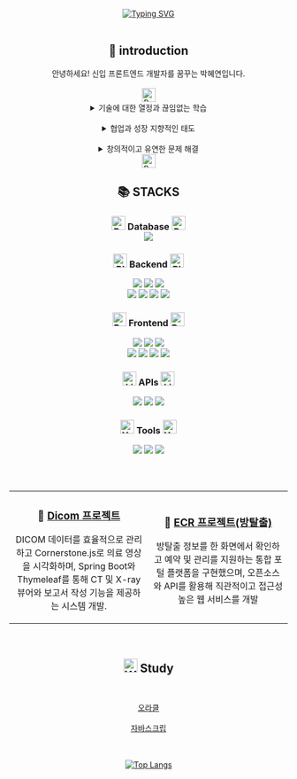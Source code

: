 <link rel="preconnect" href="https://fonts.googleapis.com">
<link rel="preconnect" href="https://fonts.gstatic.com" crossorigin>
<link href="https://fonts.googleapis.com/css2?family=Lacquer&display=swap" rel="stylesheet">


<br><br>
<div align="center">
<a href="https://git.io/typing-svg"><img src="https://readme-typing-svg.demolab.com?font=Lacquer&size=37&pause=1000&color=7B50678A&background=EBC0CC67&center=true&width=500&height=80&lines=welcome+to+hyeyeon's+github" alt="Typing SVG" /></a>
</div>

<br>


<div align="center">

  <h2> 👩 introduction </h2>
안녕하세요! 신입 프론트엔드 개발자를 꿈꾸는 박혜연입니다. <br><br>
<img src="https://raw.githubusercontent.com/Tarikul-Islam-Anik/Animated-Fluent-Emojis/master/Emojis/Hand%20gestures/Backhand%20Index%20Pointing%20Down%20Light%20Skin%20Tone.png" alt="Backhand Index Pointing Down Light Skin Tone" width="25" height="25" />
<br>
 <details>
<summary>
  기술에 대한 열정과 끊임없는 학습
</summary>
새로운 기술을 배우고, 이를 통해 문제를 해결하는 것에 큰 열정을 가지고 있습니다. <br>
백엔드와 프론트엔드 모두에 관심이 많고, 사용자의 입장에서 최적의 경험을 제공하기 위해 항상 고민합니다!
</details>
<br>
 <details>
<summary>
  협업과 성장 지향적인 태도
</summary>
팀워크와 협업을 통해 더 나은 결과를 얻는 것이 중요하다고 생각합니다.<br>
다양한 사람들과의 소통을 통해 성장하며, 문제 해결에 있어 빠르고 효율적인 방법을 찾는 것을 즐깁니다.
</details>
<br>
 <details>
<summary>
창의적이고 유연한 문제 해결
</summary>
창의적인 문제 해결과 효율적인 코드 작성에 대해 항상 고민합니다.<br>
백엔드와 프론트엔드의 다양한 기술을 접하며, 변화하는 요구에 맞춰 유연하게 대처할 수 있는 능력을 키우고 있습니다.
</details>
<img src="https://raw.githubusercontent.com/Tarikul-Islam-Anik/Animated-Fluent-Emojis/master/Emojis/Hand%20gestures/Backhand%20Index%20Pointing%20Up%20Light%20Skin%20Tone.png" alt="Backhand Index Pointing Up Light Skin Tone" width="25" height="25" />
<br>

  <h2>📚 STACKS</h2>
  
  <!-- Database -->
  <h3><img src="https://raw.githubusercontent.com/Tarikul-Islam-Anik/Animated-Fluent-Emojis/master/Emojis/Smilies/Brown%20Heart.png" alt="Brown Heart" width="25" height="25" /> Database <img src="https://raw.githubusercontent.com/Tarikul-Islam-Anik/Animated-Fluent-Emojis/master/Emojis/Smilies/Brown%20Heart.png" alt="Brown Heart" width="25" height="25" /</h3>
  <div>
    <img src="https://img.shields.io/badge/oracle-F80000?style=for-the-badge&logo=oracle&logoColor=white">
  </div>
  
  <!-- Server -->
  <h3><img src="https://raw.githubusercontent.com/Tarikul-Islam-Anik/Animated-Fluent-Emojis/master/Emojis/Smilies/Black%20Heart.png" alt="Black Heart" width="25" height="25" /> Backend <img src="https://raw.githubusercontent.com/Tarikul-Islam-Anik/Animated-Fluent-Emojis/master/Emojis/Smilies/Black%20Heart.png" alt="Black Heart" width="25" height="25" /></h3>
  <div>
    <img src="https://img.shields.io/badge/java-007396?style=for-the-badge&logo=java&logoColor=white">
    <img src="https://img.shields.io/badge/spring boot-6DB33F?style=for-the-badge&logo=springboot&logoColor=white">
    <img src="https://img.shields.io/badge/spring security-6DB33F?style=for-the-badge&logo=springsecurity&logoColor=white">
  </div>
  <div>
    <img src="https://img.shields.io/badge/jpa-6DB33F?style=for-the-badge&logo=jpa&logoColor=white">
    <img src="https://img.shields.io/badge/node.js-339933?style=for-the-badge&logo=node.js&logoColor=white">
    <img src="https://img.shields.io/badge/thymeleaf-005F9E?style=for-the-badge&logo=thymeleaf&logoColor=white">
    <img src="https://img.shields.io/badge/apache tomcat-F8DC75?style=for-the-badge&logo=apachetomcat&logoColor=black">
  </div>

  <!-- Frontend -->
  <h3><img src="https://raw.githubusercontent.com/Tarikul-Islam-Anik/Animated-Fluent-Emojis/master/Emojis/Smilies/Purple%20Heart.png" alt="Purple Heart" width="25" height="25" /> Frontend <img src="https://raw.githubusercontent.com/Tarikul-Islam-Anik/Animated-Fluent-Emojis/master/Emojis/Smilies/Purple%20Heart.png" alt="Purple Heart" width="25" height="25" /></h3>
  <div>
    <img src="https://img.shields.io/badge/javascript-F7DF1E?style=for-the-badge&logo=javascript&logoColor=black">
    <img src="https://img.shields.io/badge/react-61DAFB?style=for-the-badge&logo=react&logoColor=black">
    <img src="https://img.shields.io/badge/redux-764ABC?style=for-the-badge&logo=redux&logoColor=white">
  </div>
  <div>
    <img src="https://img.shields.io/badge/html-E34F26?style=for-the-badge&logo=html5&logoColor=white">
    <img src="https://img.shields.io/badge/css-1572B6?style=for-the-badge&logo=css3&logoColor=white">
    <img src="https://img.shields.io/badge/bootstrap-7952B3?style=for-the-badge&logo=bootstrap&logoColor=white">
    <img src="https://img.shields.io/badge/jquery-0769AD?style=for-the-badge&logo=jquery&logoColor=white">
  </div>

  <!-- APIs -->
  <h3><img src="https://raw.githubusercontent.com/Tarikul-Islam-Anik/Animated-Fluent-Emojis/master/Emojis/Smilies/Light%20Blue%20Heart.png" alt="Light Blue Heart" width="25" height="25" /> APIs <img src="https://raw.githubusercontent.com/Tarikul-Islam-Anik/Animated-Fluent-Emojis/master/Emojis/Smilies/Light%20Blue%20Heart.png" alt="Light Blue Heart" width="25" height="25" /> </h3>
  <div>
    <img src="https://img.shields.io/badge/naver maps-03C75A?style=for-the-badge&logo=naver&logoColor=white">
    <img src="https://img.shields.io/badge/naver coordinates API-03C75A?style=for-the-badge&logo=naver&logoColor=white">
    <img src="https://img.shields.io/badge/kakao address API-FFCD00?style=for-the-badge&logo=kakaotalk&logoColor=black">
  </div>
  
  <!-- Tools -->
  <h3><img src="https://raw.githubusercontent.com/Tarikul-Islam-Anik/Animated-Fluent-Emojis/master/Emojis/Smilies/Yellow%20Heart.png" alt="Yellow Heart" width="25" height="25" /> Tools <img src="https://raw.githubusercontent.com/Tarikul-Islam-Anik/Animated-Fluent-Emojis/master/Emojis/Smilies/Yellow%20Heart.png" alt="Yellow Heart" width="25" height="25" /> </h3>
  <div>
    <img src="https://img.shields.io/badge/git-F05032?style=for-the-badge&logo=git&logoColor=white">
    <img src="https://img.shields.io/badge/github-181717?style=for-the-badge&logo=github&logoColor=white">
    <img src="https://img.shields.io/badge/vs code-007ACC?style=for-the-badge&logo=visualstudiocode&logoColor=white">
  </div>

<br><br>

<table>
  <tr>
    <td align="center" width="50%">
      <h3>📸 <a href="https://github.com/hyeyeon9037/Dicom_Project">Dicom 프로젝트</a></h3>
      <p>DICOM 데이터를 효율적으로 관리하고 Cornerstone.js로 의료 영상을 시각화하며, Spring Boot와 Thymeleaf를 통해 CT 및 X-ray 뷰어와 보고서 작성 기능을 제공하는 시스템 개발.  </p>
    </td>
    <td align="center" width="50%">
      <h3>🧩 <a href="https://github.com/hyeyeon9037/ECR_project">ECR 프로젝트(방탈출)</a></h3>
      <p> 방탈출 정보를 한 화면에서 확인하고 예약 및 관리를 지원하는 통합 포털 플랫폼을 구현했으며, 오픈소스와 API를 활용해 직관적이고 접근성 높은 웹 서비스를 개발</p>
    </td>
  </tr>
</table>

<br>

<h2> <img src="https://raw.githubusercontent.com/Tarikul-Islam-Anik/Animated-Fluent-Emojis/master/Emojis/People%20with%20professions/Woman%20Technologist%20Light%20Skin%20Tone.png" alt="Woman Technologist Light Skin Tone" width="25" height="25" /> Study </h2>


<br>

[오라클](https://www.notion.so/29bede9df7234803be9bf975a2b37419)
<br><br>
[자바스크립](https://www.notion.so/e88d580ad4ae47bb8c1231202f237ab6#f4ce1b8607ef4a829b4b8fc9ceb03c19)


<br><br>
[![Top Langs](https://github-readme-stats.vercel.app/api/top-langs/?username=hyeyeon9037)](https://github.com/anuraghazra/github-readme-stats)

</div>
